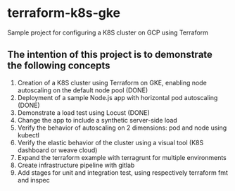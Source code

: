 # terraform-k8s-gke
Sample project for configuring a K8S cluster on GCP using Terraform

## The intention of this project is to demonstrate the following concepts

1. Creation of a K8S cluster using Terraform on GKE, enabling node autoscaling on the default node pool (DONE)
2. Deployment of a sample Node.js app with horizontal pod autoscaling (DONE)
3. Demonstrate a load test using Locust (DONE)
4. Change the app to include a synthetic server-side load
5. Verify the behavior of autoscaling on 2 dimensions: pod and node using kubectl
6. Verify the elastic behavior of the cluster using a visual tool (K8S dashboard or weave cloud)
7. Expand the terraform example with terragrunt for multiple environments
8. Create infrastructure pipeline with gitlab
9. Add stages for unit and integration test, using respectively terraform fmt and inspec  

